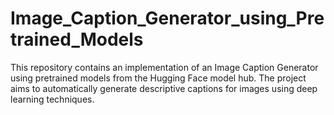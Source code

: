 # Image_Caption_Generator_using_Pretrained_Models
This repository contains an implementation of an Image Caption Generator using pretrained models from the Hugging Face model hub. The project aims to automatically generate descriptive captions for images using deep learning techniques.
